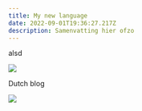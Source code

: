 ```yaml
---
title: My new language
date: 2022-09-01T19:36:27.217Z
description: Samenvatting hier ofzo
---
```

alsd

![](img/about-shade-grown.jpg)

Dutch blog

![](img/blog-index.jpg)